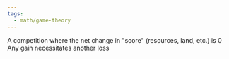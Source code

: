 ```yaml
---
tags:
  - math/game-theory
---
```

A competition where the net change in "score" (resources, land, etc.) is 0
Any gain necessitates another loss